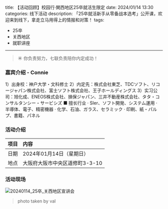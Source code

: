 title: 【活动回顾】校园行·関西地区25卒就活生限定
date: 2024/01/14 13:30
categories: 线下活动
description: 「25卒就活新手从零备战本选考」公开课，欢迎来到线下，拿走立马用得上的情报和对策！
tags:
- 25卒
- 关西地区
- 就职讲座

---

<blockquote class="blockquote-center">☀️ 你负责努力，七联负责陪你内定成功！</blockquote>

### 嘉宾介绍 - Connie
1）出身校：神户大学・文科修士
2）内定先：株式会社東芝、TDCソフト、リコージャパン株式会社、富士ソフト株式会社、王子ホールディングス
3）实习公司：旭化成、ENEOS株式会社、損保ジャパン、三井不動産株式会社、タタ・コンサルタンシー・サービシズ
■ 擅长行业
· SIer、ソフト開発、システム運用
· 半導体、電子、精密機器
· 化学、石油、ガラス、セラミック
· 印刷、紙・パルプ、書籍、パネル

### 活动介绍

|项目 | 内容 |
|:---|:---|
|日期 | 2024年01月14日（星期日）|
|地点| 大阪府大阪市中央区道修町3-3-10 |


### 活动现场
![20240114_25卒_关西地区宣讲会](https://qilian-tokyo.github.io/img/20240114.png)

> photo taken by val